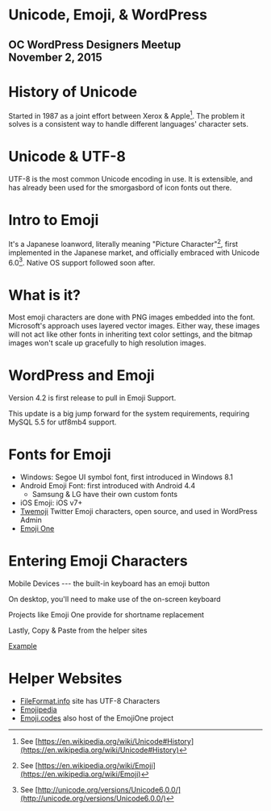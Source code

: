 # Unicode, Emoji, & WordPress

## OC WordPress Designers Meetup<br>November 2, 2015

# History of Unicode

Started in 1987 as a joint effort between Xerox & Apple[^1]. The problem it
solves is a consistent way to handle different languages' character sets.

[^1]: See [https://en.wikipedia.org/wiki/Unicode#History](https://en.wikipedia.org/wiki/Unicode#History)

# Unicode & UTF-8

UTF-8 is the most common Unicode encoding in use. It is extensible, and has
already been used for the smorgasbord of icon fonts out there.

# Intro to Emoji

It's a Japanese loanword, literally meaning "Picture Character"[^2], first
implemented in the Japanese market, and officially embraced with Unicode
6.0[^3]. Native OS support followed soon after.

[^2]: See [https://en.wikipedia.org/wiki/Emoji](https://en.wikipedia.org/wiki/Emoji)
[^3]: See [http://unicode.org/versions/Unicode6.0.0/](http://unicode.org/versions/Unicode6.0.0/)

# What is it?

Most emoji characters are done with PNG images embedded into the font.
Microsoft's approach uses layered vector images. Either way, these images will
not act like other fonts in inheriting text color settings, and the bitmap
images won't scale up gracefully to high resolution images.

# WordPress and Emoji

Version 4.2 is first release to pull in Emoji Support.

This update is a big jump forward for the system requirements, requiring MySQL
5.5 for utf8mb4 support.

# Fonts for Emoji

* Windows: Segoe UI symbol font, first introduced in Windows 8.1
* Android Emoji Font: first introduced with Android 4.4
  * Samsung & LG have their own custom fonts
* iOS Emoji: iOS v7+
* [Twemoji](https://twitter.github.io/twemoji/) Twitter Emoji characters, open source, and used in WordPress Admin
* [Emoji One](http://emojione.com/developers)

# Entering Emoji Characters

Mobile Devices --- the built-in keyboard has an emoji button

On desktop, you'll need to make use of the on-screen keyboard

Projects like Emoji One provide for shortname replacement

Lastly, Copy & Paste from the helper sites

[Example](http://codepen.io/DArcMattr/pen/PParqw)

# Helper Websites

* [FileFormat.info](http://fileformat.info) site has UTF-8 Characters
* [Emojipedia](http://emojipedia.org/)
* [Emoji.codes](http://emoji.codes/) also host of the EmojiOne project

